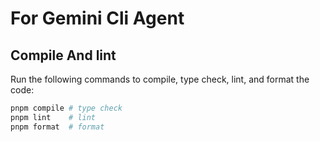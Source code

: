 # For Gemini Cli Agent

## Compile And lint

Run the following commands to compile, type check, lint, and format the code:

```bash
pnpm compile # type check
pnpm lint    # lint
pnpm format  # format
```

